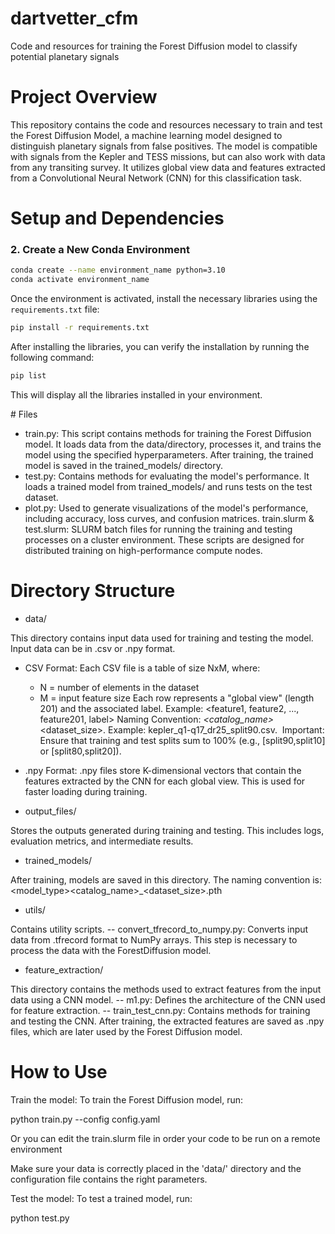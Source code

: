 # dartvetter_cfm
Code and resources for training the Forest Diffusion model to classify potential planetary signals

# Project Overview
This repository contains the code and resources necessary to train and test the Forest Diffusion Model, a machine learning model designed to distinguish planetary signals from false positives. The model is compatible with signals from the Kepler and TESS missions, but can also work with data from any transiting survey. It utilizes global view data and features extracted from a Convolutional Neural Network (CNN) for this classification task.

# Setup and Dependencies
### 2. Create a New Conda Environment
```bash
conda create --name environment_name python=3.10
conda activate environment_name
```
Once the environment is activated, install the necessary libraries using the `requirements.txt` file:
```bash
pip install -r requirements.txt
```
After installing the libraries, you can verify the installation by running the following command:
```bash
pip list
```
This will display all the libraries installed in your environment.

# Files
- train.py: This script contains methods for training the Forest Diffusion model. It loads data from the data/directory, processes it, and trains the model using the specified hyperparameters. After training, the trained model is saved in the trained_models/ directory.
- test.py: Contains methods for evaluating the model's performance. It loads a trained model from trained_models/ and runs tests on the test dataset.
- plot.py: Used to generate visualizations of the model's performance, including accuracy, loss curves, and confusion matrices.
train.slurm & test.slurm: SLURM batch files for running the training and testing processes on a cluster environment. These scripts are designed for distributed training on high-performance compute nodes.

# Directory Structure
- data/
  
This directory contains input data used for training and testing the model. Input data can be in .csv or .npy format.
  - CSV Format: Each CSV file is a table of size NxM, where:
    - N = number of elements in the dataset
    - M = input feature size Each row represents a "global view" (length 201) and the associated label. Example: <feature1, feature2, ..., feature201, label>
Naming Convention: <mission>_<catalog_name>_<dataset_size>. Example: kepler_q1-q17_dr25_split90.csv.  Important: Ensure that training and test splits sum to 100% (e.g., [split90,split10] or [split80,split20]).

  - .npy Format: .npy files store K-dimensional vectors that contain the features extracted by the CNN for each global view. This is used for faster loading during training.

- output_files/
  
Stores the outputs generated during training and testing. This includes logs, evaluation metrics, and intermediate results.

- trained_models/
  
After training, models are saved in this directory. The naming convention is:
<model_type>_<mission>_<catalog_name>_<dataset_size>.pth

- utils/
  
Contains utility scripts.
-- convert_tfrecord_to_numpy.py: Converts input data from .tfrecord format to NumPy arrays. This step is necessary to process the data with the ForestDiffusion model.

- feature_extraction/
  
This directory contains the methods used to extract features from the input data using a CNN model.
-- m1.py: Defines the architecture of the CNN used for feature extraction.
-- train_test_cnn.py: Contains methods for training and testing the CNN. After training, the extracted features are saved as .npy files, which are later used by the Forest Diffusion model.


# How to Use

Train the model: To train the Forest Diffusion model, run:

python train.py --config config.yaml

Or you can edit the train.slurm file in order your code to be run on a remote environment

Make sure your data is correctly placed in the 'data/' directory and the configuration file contains the right parameters.

Test the model: To test a trained model, run:

python test.py 
